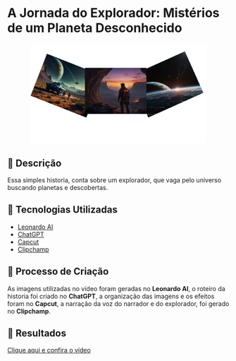 # A Jornada do Explorador: Mistérios de um Planeta Desconhecido 


<p align="center">
<img 
    src="./assets/capa-video.png"
    width="400"  
/>
</p>


## 📒 Descrição
Essa simples historia, conta sobre um explorador, que vaga pelo universo buscando planetas e descobertas.

## 🤖 Tecnologias Utilizadas
- [Leonardo AI](https://app.leonardo.ai/) 
- [ChatGPT](https://chatgpt.com/)
- [Capcut](https://www.capcut.com/)
- [Clipchamp](https://clipchamp.com/)

## 🧐 Processo de Criação
As imagens utilizadas no vídeo foram geradas no **Leonardo AI**, o roteiro da historia foi criado no **ChatGPT**, a organização das imagens e os efeitos foram no **Capcut**,  a narração da voz do narrador e do explorador, foi gerado no **Clipchamp**.

## 🚀 Resultados
<a href="https://github.com/SergioSinhoca/lab-natty-or-not/tree/main/video"
 title="View PDF now"> Clique aqui e confira o vídeo</a>


